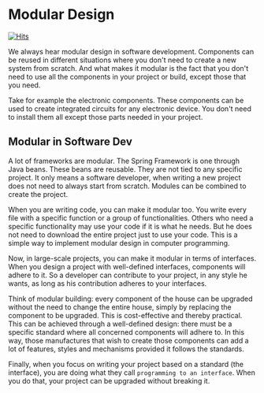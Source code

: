 # Modular Design
[![Hits](https://hits.seeyoufarm.com/api/count/incr/badge.svg?url=https%3A%2F%2Fgithub.com%2Fxdvrx1%2Fmodular-design-lesson&count_bg=%2379C83D&title_bg=%23555555&icon=&icon_color=%23E7E7E7&title=PAGE+VIEWS&edge_flat=false)](https://hits.seeyoufarm.com)

We always hear modular design in software development. 
Components can be reused in different situations where
you don't need to create a new system from scratch. 
And what makes it modular is the fact that you don't need to use all the 
components in your project or build, except those that you need.

Take for example the electronic components. These components can be
used to create integrated circuits for any electronic device. You don't
need to install them all except those parts needed in your project.

## Modular in Software Dev
A lot of frameworks are modular. The Spring Framework is one through Java beans. 
These beans are reusable. They are not tied to any specific project.
It only means a software developer, when writing a new project does not 
need to always start from scratch. Modules can be combined to create the project.

When you are writing code, you can make it modular too. You write every file
with a specific function or a group of functionalities. 
Others who need a specific functionality may use your
code if it is what he needs. But he does not need to download the entire project
just to use your code. This is a simple way to implement modular design in computer
programming.

Now, in large-scale projects, you can make it modular in terms of interfaces.
When you design a project with well-defined interfaces, components will adhere to
it. So a developer can contribute to your project, in any style he wants, as long
as his contribution adheres to your interfaces. 

Think of modular building: every component of the house can be upgraded
without the need to change the entire house, simply by replacing the component
to be upgraded. This is cost-effective and thereby practical.
This can be achieved through a well-defined design: there must be a 
specific standard where all concerned components will adhere to. In this way,
those manufactures that wish to create those components can add a lot
of features, styles and mechanisms provided it follows the standards. 

Finally, when you focus on writing your project based on a standard
(the interface), you are doing what they call `programming to an interface`.
When you do that, your project can be upgraded without breaking it.
